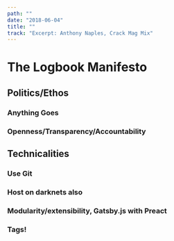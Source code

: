```yaml
---
path: ""
date: "2018-06-04"
title: ""
track: "Excerpt: Anthony Naples, Crack Mag Mix"
---
```


# The Logbook Manifesto

## Politics/Ethos
### Anything Goes
### Openness/Transparency/Accountability

## Technicalities
### Use Git
### Host on darknets also
### Modularity/extensibility, Gatsby.js with Preact
### Tags!
